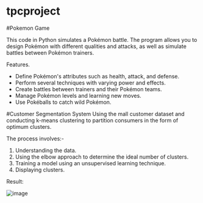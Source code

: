 # tpcproject
#Pokemon Game

This code in Python simulates a Pokémon battle. The program allows you to design Pokémon with different qualities and attacks, as well as simulate battles between Pokémon trainers. 

Features. 
- Define Pokémon's attributes such as health, attack, and defense.
- Perform several techniques with varying power and effects.
- Create battles between trainers and their Pokémon teams.
- Manage Pokémon levels and learning new moves.
- Use Pokéballs to catch wild Pokémon.


#Customer Segmentation System
Using the mall customer dataset and conducting k-means clustering to partition consumers in the form of optimum clusters.


The process involves:-

1. Understanding the data.
2. Using the elbow approach to determine the ideal number of clusters.
3. Training a model using an unsupervised learning technique.
4. Displaying clusters.


Result:




![image](https://github.com/PatilShria/CustomerSegmentationSystem/assets/168672551/4a0a11fe-f703-4d92-8a53-3bea4f9e28f1)
